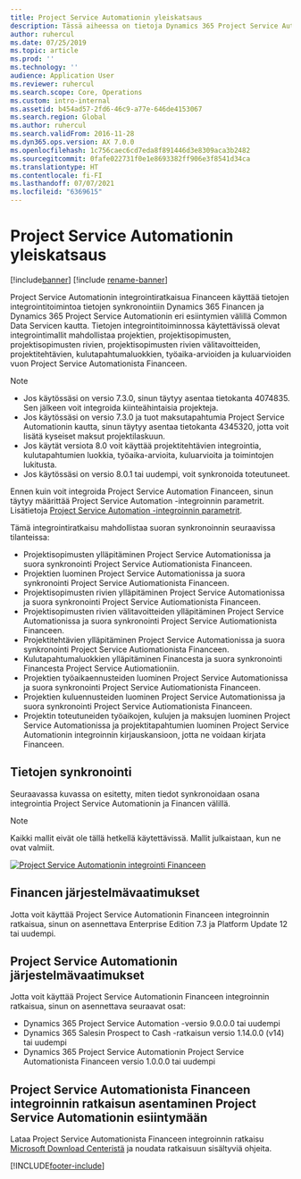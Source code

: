 ```yaml
---
title: Project Service Automationin yleiskatsaus
description: Tässä aiheessa on tietoja Dynamics 365 Project Service Automationin Dynamics 365 Financeen integroinnin ratkaisusta.
author: ruhercul
ms.date: 07/25/2019
ms.topic: article
ms.prod: ''
ms.technology: ''
audience: Application User
ms.reviewer: ruhercul
ms.search.scope: Core, Operations
ms.custom: intro-internal
ms.assetid: b454ad57-2fd6-46c9-a77e-646de4153067
ms.search.region: Global
ms.author: ruhercul
ms.search.validFrom: 2016-11-28
ms.dyn365.ops.version: AX 7.0.0
ms.openlocfilehash: 1c756caec6cd7eda8f891446d3e8309aca3b2482
ms.sourcegitcommit: 0fafe022731f0e1e8693382ff906e3f8541d34ca
ms.translationtype: HT
ms.contentlocale: fi-FI
ms.lasthandoff: 07/07/2021
ms.locfileid: "6369615"
---
```

# <a name="project-service-automation-overview"></a>Project Service Automationin yleiskatsaus

[!include[banner](../includes/banner.md)]
[!include [rename-banner](~/includes/cc-data-platform-banner.md)]

Project Service Automationin integrointiratkaisua Financeen käyttää tietojen integrointitoimintoa tietojen synkronointiin Dynamics 365 Financen ja Dynamics 365 Project Service Automationin eri esiintymien välillä Common Data Servicen kautta. Tietojen integrointitoiminnossa käytettävissä olevat integrointimallit mahdollistaa projektien, projektisopimusten, projektisopimusten rivien, projektisopimusten rivien välitavoitteiden, projektitehtävien, kulutapahtumaluokkien, työaika-arvioiden ja kuluarvioiden vuon Project Service Automationista Financeen.

> [!NOTE]
> - Jos käytössäsi on versio 7.3.0, sinun täytyy asentaa tietokanta 4074835. Sen jälkeen voit integroida kiinteähintaisia projekteja.
> - Jos käytössäsi on versio 7.3.0 ja tuot maksutapahtumia Project Service Automationin kautta, sinun täytyy asentaa tietokanta 4345320, jotta voit lisätä kyseiset maksut projektilaskuun.
> - Jos käytät versiota 8.0 voit käyttää projektitehtävien integrointia, kulutapahtumien luokkia, työaika-arvioita, kuluarvioita ja toimintojen lukitusta.
> - Jos käytössäsi on versio 8.0.1 tai uudempi, voit synkronoida toteutuneet.

Ennen kuin voit integroida Project Service Automation Financeen, sinun täytyy määrittää Project Service Automation -integroinnin parametrit. Lisätietoja [Project Service Automation -integroinnin parametrit](PSA-parameters.md).

Tämä integrointiratkaisu mahdollistaa suoran synkronoinnin seuraavissa tilanteissa:

- Projektisopimusten ylläpitäminen Project Service Automationissa ja suora synkronointi Project Service Autiomationista Financeen.
- Projektien luominen Project Service Automationissa ja suora synkronointi Project Service Autiomationista Financeen.
- Projektisopimusten rivien ylläpitäminen Project Service Automationissa ja suora synkronointi Project Service Autiomationista Financeen.
- Projektisopimusten rivien välitavoitteiden ylläpitäminen Project Service Automationissa ja suora synkronointi Project Service Autiomationista Financeen.
- Projektitehtävien ylläpitäminen Project Service Automationissa ja suora synkronointi Project Service Autiomationista Financeen.
- Kulutapahtumaluokkien ylläpitäminen Financesta ja suora synkronointi Financesta Project Service Autiomationiin.
- Projektien työaikaennusteiden luominen Project Service Automationissa ja suora synkronointi Project Service Autiomationista Financeen.
- Projektien kuluennusteiden luominen Project Service Automationissa ja suora synkronointi Project Service Autiomationista Financeen.
- Projektin toteutuneiden työaikojen, kulujen ja maksujen luominen Project Service Automationissa ja projektitapahtumien luominen Project Service Automationin integroinnin kirjauskansioon, jotta ne voidaan kirjata Financeen.

## <a name="data-synchronization"></a>Tietojen synkronointi

Seuraavassa kuvassa on esitetty, miten tiedot synkronoidaan osana integrointia Project Service Automationin ja Financen välillä.

> [!NOTE]
> Kaikki mallit eivät ole tällä hetkellä käytettävissä. Mallit julkaistaan, kun ne ovat valmiit.

[![Project Service Automationin integrointi Financeen](./media/PSA-integration.png)](./media/PSA-integration.png)

## <a name="system-requirements-for-finance"></a>Financen järjestelmävaatimukset

Jotta voit käyttää Project Service Automationin Financeen integroinnin ratkaisua, sinun on asennettava Enterprise Edition 7.3 ja Platform Update 12 tai uudempi.

## <a name="system-requirements-for-project-service-automation"></a>Project Service Automationin järjestelmävaatimukset

Jotta voit käyttää Project Service Automationin Financeen integroinnin ratkaisua, sinun on asennettava seuraavat osat:

- Dynamics 365 Project Service Automation -versio 9.0.0.0 tai uudempi
- Dynamics 365 Salesin Prospect to Cash -ratkaisun versio 1.14.0.0 (v14) tai uudempi
- Dynamics 365 Project Service Automationin Project Service Automationista Financeen versio 1.0.0.0 tai uudempi

## <a name="install-the-project-service-automation-to-finance-integration-solution-in-your-project-service-automation-instance"></a>Project Service Automationista Financeen integroinnin ratkaisun asentaminen Project Service Automationin esiintymään

Lataa Project Service Automationista Financeen integroinnin ratkaisu [Microsoft Download Centeristä](https://www.microsoft.com/download/details.aspx?id=57016) ja noudata ratkaisuun sisältyviä ohjeita.


[!INCLUDE[footer-include](../includes/footer-banner.md)]